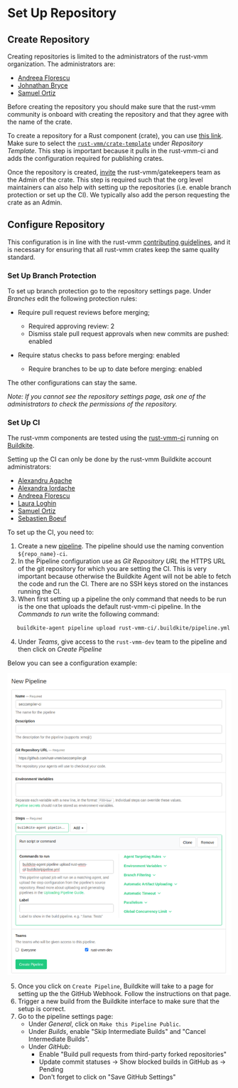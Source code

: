 # Set Up Repository

## Create Repository

Creating repositories is limited to the administrators of the rust-vmm
organization. The administrators are:

- [Andreea Florescu](https://github.com/andreeaflorescu)
- [Johnathan Bryce](https://github.com/jbryce)
- [Samuel Ortiz](https://github.com/sameo)

Before creating the repository you should make sure that the rust-vmm community
is onboard with creating the repository and that they agree with the name of
the crate.

To create a repository for a Rust component (crate), you can use
[this link](https://github.com/organizations/rust-vmm/repositories/new). Make
sure to select the
[`rust-vmm/crate-template`](https://github.com/rust-vmm/crate-template) under
*Repository Template*. This step is important because it pulls in the
rust-vmm-ci and adds the configuration required for publishing crates.

Once the repository is created,
[invite](https://docs.github.com/en/organizations/managing-access-to-your-organizations-repositories/managing-team-access-to-an-organization-repository)
the rust-vmm/gatekeepers team as the Admin of the crate. This step is required
such that the org level maintainers can also help with setting up the
repositories (i.e. enable branch protection or set up the CI). We typically
also add the person requesting the crate as an Admin. 

## Configure Repository

This configuration is in line with the rust-vmm
[contributing guidelines](https://github.com/rust-vmm/community/blob/master/CONTRIBUTING.md#merging-code-in-rust-vmm),
and it is necessary for ensuring that all rust-vmm crates keep the same quality
standard.

### Set Up Branch Protection

To set up branch protection go to the repository settings page. Under
*Branches* edit the following protection rules:
- Require pull request reviews before merging;
  - Required approving review: 2
  - Dismiss stale pull request approvals when new commits are pushed: enabled

- Require status checks to pass before merging: enabled
  - Require branches to be up to date before merging: enabled

The other configurations can stay the same.

*Note: If you cannot see the repository settings page, ask one of the
administrators to check the permissions of the repository.*

### Set Up CI

The rust-vmm components are tested using the
[rust-vmm-ci](https://github.com/rust-vmm/rust-vmm-ci) running on
[Buildkite](https://buildkite.com/).

Setting up the CI can only be done by the rust-vmm Buildkite account
administrators:
- [Alexandru Agache](https://github.com/alexandruag)
- [Alexandra Iordache](https://github.com/aghecenco)
- [Andreea Florescu](https://github.com/andreeaflorescu)
- [Laura Loghin](https://github.com/lauralt)
- [Samuel Ortiz](https://github.com/sameo)
- [Sebastien Boeuf](https://github.com/sboeuf)

To set up the CI, you need to:

1. Create a new [pipeline](https://buildkite.com/organizations/rust-vmm/pipelines/new).
   The pipeline should use the naming convention `${repo_name}-ci`.
2. In the Pipeline configuration use as *Git Repository URL* the HTTPS URL of
   the git repository for which you are setting the CI.
   This is very important because otherwise the Buildkite Agent will not be
   able to fetch the code and run the CI. There are no SSH keys stored on the
   instances running the CI.
3. When first setting up a pipeline the only command that needs to be run is
   the one that uploads the default rust-vmm-ci pipeline. In the
   *Commands to run* write the following command:

```bash
   buildkite-agent pipeline upload rust-vmm-ci/.buildkite/pipeline.yml
```

4. Under *Teams*, give access to the `rust-vmm-dev` team to the pipeline and
   then click on *Create Pipeline*

Below you can see a configuration example:

![](../img/buildkite_pipeline_example.png)

5. Once you click on `Create Pipeline`, Buildkite will take to a page for
   setting up the the GitHub Webhook. Follow the instructions on that page.
6. Trigger a new build from the Buildkite interface to make sure that the
   setup is correct.
7. Go to the pipeline settings page:
    - Under *General*, click on `Make this Pipeline Public`.
    - Under *Builds*, enable "Skip Intermediate Builds" and
      "Cancel Intermediate Builds".
    - Under *GitHub*:
        - Enable "Build pull requests from third-party forked repositories"
        - Update commit statuses -> Show blocked builds in GitHub as -> Pending
        - Don't forget to click on "Save GitHub Settings"
